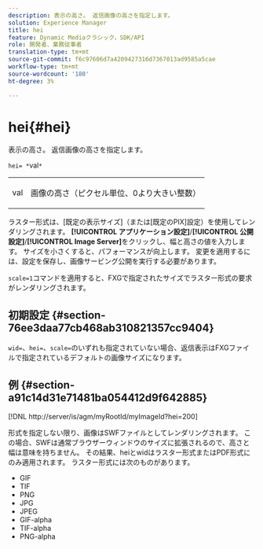 ```yaml
---
description: 表示の高さ。 返信画像の高さを指定します。
solution: Experience Manager
title: hei
feature: Dynamic Mediaクラシック，SDK/API
role: 開発者、業務従事者
translation-type: tm+mt
source-git-commit: f6c97606d7a4209427316d7367013ad9585a5cae
workflow-type: tm+mt
source-wordcount: '180'
ht-degree: 3%

---
```



# hei{#hei}

表示の高さ。 返信画像の高さを指定します。

`hei= *`val`*`

<table id="simpletable_627E67D201744588815325F3C55F76A5"> 
 <tr class="strow"> 
  <td class="stentry"> <p><span class="codeph"> <span class="varname"> val</span></span> </p> </td> 
  <td class="stentry"> <p>画像の高さ（ピクセル単位、0より大きい整数） </p></td> 
 </tr> 
</table>

ラスター形式は、[既定の表示サイズ]（または[既定のPIX]設定）を使用してレンダリングされます。 **[!UICONTROL アプリケーション設定]**/**[!UICONTROL 公開設定]**/**[!UICONTROL Image Server]**&#x200B;をクリックし、幅と高さの値を入力します。 サイズを小さくすると、パフォーマンスが向上します。 変更を適用するには、設定を保存し、画像サービング公開を実行する必要があります。

`scale=1`コマンドを適用すると、FXGで指定されたサイズでラスター形式の要求がレンダリングされます。

## 初期設定 {#section-76ee3daa77cb468ab310821357cc9404}

`wid=`、`hei=`、`scale=`のいずれも指定されていない場合、返信表示はFXGファイルで指定されているデフォルトの画像サイズになります。

## 例 {#section-a91c14d31e71481ba054412d9f642885}

[!DNL http://server/is/agm/myRootId/myImageId?hei=200]

形式を指定しない限り、画像はSWFファイルとしてレンダリングされます。 この場合、SWFは通常ブラウザーウィンドウのサイズに拡張されるので、高さと幅は意味を持ちません。 その結果、heiとwidはラスター形式またはPDF形式にのみ適用されます。 ラスター形式には次のものがあります。

* GIF
* TIF
* PNG
* JPG
* JPEG
* GIF-alpha
* TIF-alpha
* PNG-alpha

